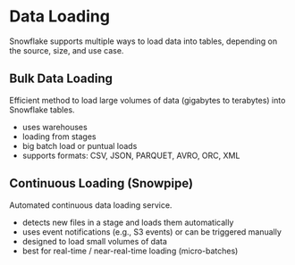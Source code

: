 # Data Loading

Snowflake supports multiple ways to load data into tables, depending on the source, size, and use case.

## Bulk Data Loading

Efficient method to load large volumes of data (gigabytes to terabytes) into Snowflake tables.

- uses warehouses
- loading from stages
- big batch load or puntual loads
- supports formats: CSV, JSON, PARQUET, AVRO, ORC, XML

## Continuous Loading (Snowpipe)

Automated continuous data loading service.

- detects new files in a stage and loads them automatically
- uses event notifications (e.g., S3 events) or can be triggered manually
- designed to load small volumes of data
- best for real-time / near-real-time loading (micro-batches)
